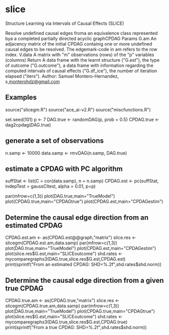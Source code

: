# slice
Structure Learning via Intervals of Causal Effects (SLICE)

Resolve undefined causal edges froma an equivalence class represented bya a completed partially directed acyclic graphCPDAG
Params
 G.am An adjacency matrix of the initial CPDAG containig one or more undefined causal edges to be resolved. The edgemark-code in am refers to the row index.
 V.data A matrix with "m" observations (rows) of the "p" variables (columns)
Return
 A data frame with the learnt structure ("G.est"), the type of outcome ("G.outcome"), 
a data frame with information regarding the computed intervals of causal effects ("G.df_ice"),
the number of iteration elapsed ("iters").
Author: Samuel Montero-Hernandez, s,monterohdz@gmail.com


## Examples
source("slicegm.R") 
source("ace_ai-v2.R")
source("miscfunctions.R")

set.seed(101)
p <- 7
DAG.true <- randomDAG(p, prob = 0.5) 
CPDAG.true <- dag2cpdag(DAG.true) 

## generate a set of observations
n.samp <- 10000
data.samp <- rmvDAG(n.samp, DAG.true)

## estimate a CPDAG with PC algorithm
suffStat <- list(C = cor(data.samp), n = n.samp)
CPDAG.est <- pc(suffStat, indepTest = gaussCItest, alpha = 0.01, p=p)

par(mfrow=c(1,3))
plot(DAG.true,main="TrueModel")
plot(CPDAG.true,main="CPDAGtrue")
plot(CPDAG.est,main="CPDAGestim")


## Determine the causal edge direction from an estimated CPDAG
CPDAG.est.am <- as(CPDAG.est@@graph,"matrix")
slice.res <- slicegm(CPDAG.est.am,data.samp) 
par(mfrow=c(1,3))
plot(DAG.true,main="TrueModel")
plot(CPDAG.est,main="CPDAGestim")
plot(slice.res$G.est,main="SLICEoutcome")
shd.rates <-mycomparegraphs3(DAG.true,slice.res$G.est,CPDAG.est)
print(sprintf("From an estimated CPDAG: SHD=%.2f",shd.rates$shd.norm))

## Determine the causal edge direction from a given true CPDAG
CPDAG.true.am <- as(CPDAG.true,"matrix")
slice.res <- slicegm(CPDAG.true.am,data.samp) 
par(mfrow=c(1,3))
plot(DAG.true,main="TrueModel")
plot(CPDAG.true,main="CPDAGtrue")
plot(slice.res$G.est,main="SLICEoutcome")
shd.rates <-mycomparegraphs3(DAG.true,slice.res$G.est,CPDAG.true)
print(sprintf("From a true CPDAG: SHD=%.2f",shd.rates$shd.norm))
